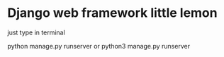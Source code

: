 # Django web framework little lemon 
 
just type in terminal 

python manage.py runserver
or
python3 manage.py runserver
